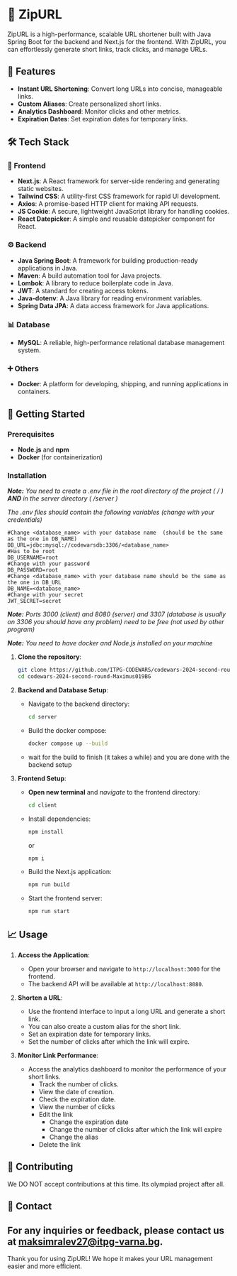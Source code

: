 # 🚀 ZipURL

ZipURL is a high-performance, scalable URL shortener built with Java Spring Boot for the backend and Next.js for the frontend. With ZipURL, you can effortlessly generate short links, track clicks, and manage URLs.

## 📜 Features

- **Instant URL Shortening**: Convert long URLs into concise, manageable links.
- **Custom Aliases**: Create personalized short links.
- **Analytics Dashboard**: Monitor clicks and other metrics.
- **Expiration Dates**: Set expiration dates for temporary links.

## 🛠️ Tech Stack

### 🤝 Frontend
- **Next.js**: A React framework for server-side rendering and generating static websites.
- **Tailwind CSS**: A utility-first CSS framework for rapid UI development.
- **Axios**: A promise-based HTTP client for making API requests.
- **JS Cookie**: A secure, lightweight JavaScript library for handling cookies.
- **React Datepicker**: A simple and reusable datepicker component for React.

### ⚙️ Backend
- **Java Spring Boot**: A framework for building production-ready applications in Java.
- **Maven**: A build automation tool for Java projects.
- **Lombok**: A library to reduce boilerplate code in Java.
- **JWT**: A standard for creating access tokens.
- **Java-dotenv**: A Java library for reading environment variables.
- **Spring Data JPA**: A data access framework for Java applications.

### 📊 Database
- **MySQL**: A reliable, high-performance relational database management system.

### ➕ Others
- **Docker**: A platform for developing, shipping, and running applications in containers.

## 🚀 Getting Started

### Prerequisites
- **Node.js** and **npm**
- **Docker** (for containerization)

### Installation
***Note:*** *You need to create a .env file in the root directory of the project ( / )  **AND** in the server directory ( /server )*

*The .env files should contain the following variables (change with your credentials)*

   ```dotenv
   #Change <database_name> with your database name  (should be the same as the one in DB_NAME)
   DB_URL=jdbc:mysql://codewarsdb:3306/<database_name>
   #Has to be root
   DB_USERNAME=root
   #Change with your password
   DB_PASSWORD=root
   #Change <database_name> with your database name should be the same as the one in DB_URL
   DB_NAME=<database_name>
   #Change with your secret
   JWT_SECRET=secret
   ```
***Note:*** *Ports 3000 (client) and 8080 (server) and 3307 (database is usually on 3306 you should have any problem) need to be free (not used by other program)*

***Note:*** *You need to have *docker* and *Node.js* installed on your machine*

1. **Clone the repository**:
    ```sh
    git clone https://github.com/ITPG-CODEWARS/codewars-2024-second-round-Maximus019BG.git
    cd codewars-2024-second-round-Maximus019BG
    ```

2. **Backend and Database Setup**:
    - Navigate to the backend directory:
        ```sh
        cd server
        ```
    - Build the docker compose:
        ```sh
        docker compose up --build
        ```
    - wait for the build to finish (it takes a while) and you are done with the backend setup
   

3. **Frontend Setup**:
    - **Open new terminal** and *navigate* to the frontend directory:
        ```sh
        cd client
        ```
    - Install dependencies:
        ```sh
        npm install
        ```
      or
        ```sh
        npm i
        ```
    - Build the Next.js application:
        ```sh
        npm run build
        ```
    - Start the frontend server:
        ```sh
        npm run start
        ```

## 📈 Usage
1. **Access the Application**:
    - Open your browser and navigate to `http://localhost:3000` for the frontend.
    - The backend API will be available at `http://localhost:8080`.


2. **Shorten a URL**:
    - Use the frontend interface to input a long URL and generate a short link.
    - You can also create a custom alias for the short link.
    - Set an expiration date for temporary links.
    - Set the number of clicks after which the link will expire.


3. **Monitor Link Performance**:
    - Access the analytics dashboard to monitor the performance of your short links.
      - Track the number of clicks.
      - View the date of creation.
      - Check the expiration date.
      - View the number of clicks
      - Edit the link
         - Change the expiration date
         - Change the number of clicks after which the link will expire
         - Change the alias
      - Delete the link
   

## 🤝 Contributing
We DO NOT accept contributions at this time.
Its olympiad project after all.

## 📧 Contact
For any inquiries or feedback, please contact us at [maksimralev27@itpg-varna.bg](mailto:maksimralev27@itpg-varna.bg).
---

Thank you for using ZipURL! We hope it makes your URL management easier and more efficient.
